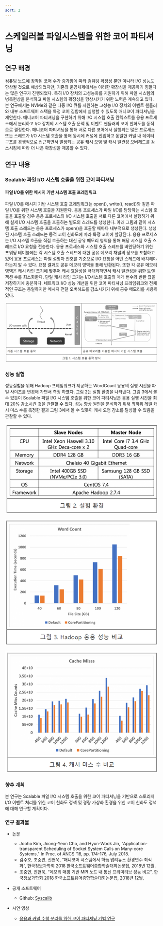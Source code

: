 ```yaml
---
sort: 2
---
```


# 스케일러블 파일시스템을 위한 코어 파티셔닝 

## 연구 배경

컴퓨팅 노드에 장착된 코어 수가 증가함에 따라 컴퓨팅 확장성 뿐만 아니라 I/O 성능도 향상될 것으로 예상되었지만, 기존의 운영체제에서는 이러한 확장성을 제공하기 힘들다는 많은 연구가 진행되었다. 특히 I/O 장치의 고성능화를 지원하기 위해 파일 시스템의 병목현상을 분석하고 파일 시스템의 확장성을 향상시키기 위한 노력은 계속되고 있다. 본 연구에서는 NVMe와 같은 다중 I/O 큐를 지원하는 고성능 I/O 장치의 이벤트 핸들러와 내부 소프트웨어 스택을 특정 코어 집합에서 실행할 수 있도록 매니코어 파티셔닝을 제안한다. 매니코어 파티셔닝을 구현하기 위해 I/O 시스템 호출 컨텍스트를 응용 프로세스에서 분리하고 I/O 장치의 시스템 호출 문맥 및 이벤트 핸들러의 코어 친화도를 동적으로 결정한다. 매니코어 파티셔닝을 통해 서로 다른 코어에서 실행되는 많은 프로세스 또는 스레드가 I/O 시스템 호출을 통해 동시에 커널에 진입하고 동일한 커널 내 데이터 구조를 경쟁적으로 접근하면서 발생되는 공유 캐시 오염 및 캐시 일관성 오버헤드를 감소시킴에 따라 더 나은 확장성을 제공할 수 있다.

## 연구 내용

### Scalable 파일 I/O 시스템 호출을 위한 코어 파티셔닝

#### 파일 I/O를 위한 메시지 기반 시스템 호출 프레임워크

파일 I/O를 메시지 기반 시스템 호출 프레임워크는 open(), write(), read()와 같은 파일 I/O를 위한 시스템 호출을 지원한다. 응용 프로세스가 파일 I/O를 담당하는 시스템 호출을 호출할 경우 응용 프로세스와 I/O 시스템 호출을 서로 다른 코어에서 실행하기 위해 실제 I/O 시스템 호출을 호출하는 별도의 스레드를 생성한다. 아래 그림과 같이 시스템 호출 스레드는 응용 프로세스가 open()을 호출할 때마다 내부적으로 생성된다. 생성된 시스템 호출 스레드는 동적 코어 친화도에 따라 특정 코어에 할당된다. 응용 프로세스는 I/O 시스템 호출을 직접 호출하는 대신 공유 메모리 영역을 통해 해당 시스템 호출 스레드로 I/O 요청을 전송한다. 응용 프로세스와 시스템 호출 스레드를 바인딩하기 위한 포워딩 테이블에는 각 시스템 호출 스레드에 대한 공유 메모리 채널의 정보를 포함하고 있어 응용 프로세스는 파일 설명자 번호를 기준으로 I/O 요청을 어떤 스레드에 배치해야 하는지 알 수 있다. 요청 결과도 공유 메모리 영역을 통해 반환된다. 또한 각 공유 메모리 영역은 캐시 라인 크기에 맞추어 캐시 효율성을 극대화하면서 캐시 일관성을 위한 트랜잭션 수를 최소화한다. 단일 캐시 라인 크기는 I/O시스템 호출의 매개 변수와 반환 값을 저장하기에 충분하다. 네트워크 I/O 성능 개선을 위한 코어 파티셔닝 프레임워크와 전체적인 구조는 동일하지만 메시지 전달 오버헤드를 감소시키기 위해 공유 메모리를 사용하였다.

![Fig1](/Data/images/02/02-09-02-01.png)

### 성능 실험

성능실험을 위해 Hadoop 프레임워크가 제공하는 WordCount 응용의 실행 시간을 파일 사이즈를 변경해 가면서 측정 하였다. 그림 2는 실험 환경을 나타낸다. 그림 3에서 볼 수 있듯이 Scalable 파일 I/O 시스템 호출을 위한 코어 파티셔닝은 응용 실행 시간을 최대 20% 감소시킨 것을 관찰할 수 있다. 성능 향상 원인을 분석하기 위해 최하위 레벨 캐시 미스 수를 측정한 결과 그림 3에서 볼 수 있듯이 캐시 오염 감소를 달성할 수 있음을 관찰할 수 있다.

![Fig2](/Data/images/02/02-09-02-02.png)

![Fig3](/Data/images/02/02-09-02-03.png)

![Fig4](/Data/images/02/02-09-02-04.png)

### 향후 계획

본 연구는 Scalable 파일 I/O 시스템 호출을 위한 코어 파티셔닝을 기반으로 스토리지 I/O 이벤트 처리를 위한 코어 친화도 정책 및 경량 가상화 환경을 위한 코어 친화도 정책에 대해 연구할 계획이다.

### 연구 결과물

* 논문
  - Jooho Kim, Joong-Yeon Cho, and Hyun-Wook Jin, "Application-transparent Scheduling of Socket System Calls on Many-core Systems," In Proc. of ANCS '18, pp. 174-176, July 2018.
  - 김주호, 조중연, 진현욱, “매니코어 시스템에서 하둡 맵리듀스 환경변수 최적화”, 한국정보과학회 2018 한국소프트웨어종합학술대회논문집, 2018년 12월.
  - 조중연, 진현욱, “메모리 매핑 기반 MPI 노드 내 통신 프리미티브 성능 비교”, 한국정보과학회 2018 한국소프트웨어종합학술대회논문집, 2018년 12월.

* 공개 소프트웨어
  - Github: [Syscalib](https://github.com/oslab-swrc/syscalib)

* 시연 영상
  - [응용과 커널 수행 분리를 위한 코어 파티셔닝 기법 연구](/Data/videos/건국대-시연영상.mp4)
